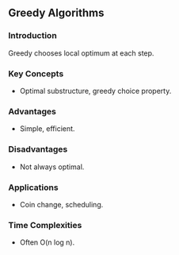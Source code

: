 ## Greedy Algorithms

### Introduction
Greedy chooses local optimum at each step.

### Key Concepts
- Optimal substructure, greedy choice property.

### Advantages
- Simple, efficient.

### Disadvantages
- Not always optimal.

### Applications
- Coin change, scheduling.

### Time Complexities
- Often O(n log n).    